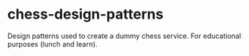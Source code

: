 # chess-design-patterns
Design patterns used to create a dummy chess service. For educational purposes (lunch and learn).
